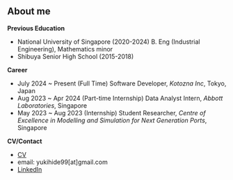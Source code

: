## About me

**Previous Education**

- National University of Singapore (2020-2024) B. Eng (Industrial Engineering), Mathematics minor
- Shibuya Senior High School (2015-2018)

**Career**

- July 2024 ~ Present (Full Time) Software Developer, _Kotozna Inc_, Tokyo, Japan
- Aug 2023 ~ Apr 2024 (Part-time Internship) Data Analyst Intern, _Abbott Laboratories_, Singapore
- May 2023 ~ Aug 2023 (Internship) Student Researcher, _Centre of Excellence in Modelling and Simulation for Next Generation Ports_, Singapore

**CV/Contact**

- [CV](https://drive.google.com/file/d/1BfER0n_5UdtAroDfYz1o_0Q5O3N8AEak/view)
- email: yukihide99[at]gmail.com
- [LinkedIn](https://www.linkedin.com/in/yukihide-takahashi/)
